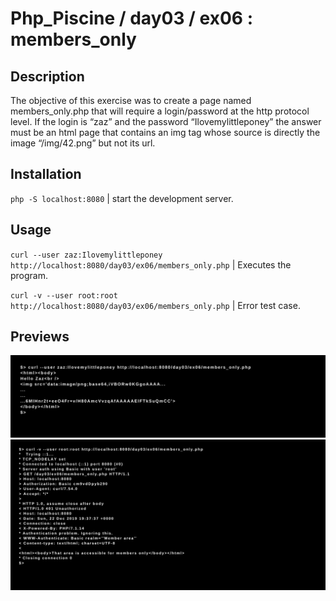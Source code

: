 # Php_Piscine / day03 / ex06 : members_only

## Description
The objective of this exercise was to create a page named members_only.php that will require a login/password at the http protocol level. If the login is “zaz” and the password “Ilovemylittleponey” the answer must be an html page that contains an img tag whose source is directly the image “/img/42.png” but not its url.

## Installation
`php -S localhost:8080` | start the development server.

## Usage
`curl --user zaz:Ilovemylittleponey http://localhost:8080/day03/ex06/members_only.php` | Executes the program.

`curl -v --user root:root http://localhost:8080/day03/ex06/members_only.php` | Error test case.

## Previews
<img src="../../resources/images/members_1.png" width="1200">
<img src="../../resources/images/members_2.png" width="1200">
